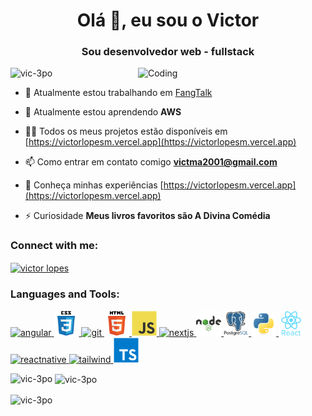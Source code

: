 <h1 align="center">Olá 👋, eu sou o Victor</h1>
<h3 align="center">Sou desenvolvedor web - fullstack</h3>
<img align="right" alt="Coding" width="300" src="https://victorlopesm.vercel.app/images/user.png">

<p align="left"> <img src="https://komarev.com/ghpvc/?username=vic-3po&label=Profile%20views&color=0e75b6&style=flat" alt="vic-3po" /> </p>

- 🔭 Atualmente estou trabalhando em [FangTalk](https://github.com/vic-3PO/Fang-Talk)

- 🌱 Atualmente estou aprendendo **AWS**

- 👨‍💻 Todos os meus projetos estão disponíveis em [https://victorlopesm.vercel.app](https://victorlopesm.vercel.app)

- 📫 Como entrar em contato comigo **victma2001@gmail.com**

- 📄 Conheça minhas experiências [https://victorlopesm.vercel.app](https://victorlopesm.vercel.app)

- ⚡ Curiosidade **Meus livros favoritos são A Divina Comédia**

<h3 align="left">Connect with me:</h3>
<p align="left">
<a href="https://linkedin.com/in/victor lopes" target="blank"><img align="center" src="https://raw.githubusercontent.com/rahuldkjain/github-profile-readme-generator/master/src/images/icons/Social/linked-in-alt.svg" alt="victor lopes" height="30" width="40" /></a>
</p>

<h3 align="left">Languages and Tools:</h3>
<p align="left"> <a href="https://angular.io" target="_blank" rel="noreferrer"> <img src="https://angular.io/assets/images/logos/angular/angular.svg" alt="angular" width="40" height="40"/> </a> <a href="https://www.w3schools.com/css/" target="_blank" rel="noreferrer"> <img src="https://raw.githubusercontent.com/devicons/devicon/master/icons/css3/css3-original-wordmark.svg" alt="css3" width="40" height="40"/> </a> <a href="https://git-scm.com/" target="_blank" rel="noreferrer"> <img src="https://www.vectorlogo.zone/logos/git-scm/git-scm-icon.svg" alt="git" width="40" height="40"/> </a> <a href="https://www.w3.org/html/" target="_blank" rel="noreferrer"> <img src="https://raw.githubusercontent.com/devicons/devicon/master/icons/html5/html5-original-wordmark.svg" alt="html5" width="40" height="40"/> </a> <a href="https://developer.mozilla.org/en-US/docs/Web/JavaScript" target="_blank" rel="noreferrer"> <img src="https://raw.githubusercontent.com/devicons/devicon/master/icons/javascript/javascript-original.svg" alt="javascript" width="40" height="40"/> </a> <a href="https://nextjs.org/" target="_blank" rel="noreferrer"> <img src="https://cdn.worldvectorlogo.com/logos/nextjs-2.svg" alt="nextjs" width="40" height="40"/> </a> <a href="https://nodejs.org" target="_blank" rel="noreferrer"> <img src="https://raw.githubusercontent.com/devicons/devicon/master/icons/nodejs/nodejs-original-wordmark.svg" alt="nodejs" width="40" height="40"/> </a> <a href="https://www.postgresql.org" target="_blank" rel="noreferrer"> <img src="https://raw.githubusercontent.com/devicons/devicon/master/icons/postgresql/postgresql-original-wordmark.svg" alt="postgresql" width="40" height="40"/> </a> <a href="https://www.python.org" target="_blank" rel="noreferrer"> <img src="https://raw.githubusercontent.com/devicons/devicon/master/icons/python/python-original.svg" alt="python" width="40" height="40"/> </a> <a href="https://reactjs.org/" target="_blank" rel="noreferrer"> <img src="https://raw.githubusercontent.com/devicons/devicon/master/icons/react/react-original-wordmark.svg" alt="react" width="40" height="40"/> </a> <a href="https://reactnative.dev/" target="_blank" rel="noreferrer"> <img src="https://reactnative.dev/img/header_logo.svg" alt="reactnative" width="40" height="40"/> </a> <a href="https://tailwindcss.com/" target="_blank" rel="noreferrer"> <img src="https://www.vectorlogo.zone/logos/tailwindcss/tailwindcss-icon.svg" alt="tailwind" width="40" height="40"/> </a> <a href="https://www.typescriptlang.org/" target="_blank" rel="noreferrer"> <img src="https://raw.githubusercontent.com/devicons/devicon/master/icons/typescript/typescript-original.svg" alt="typescript" width="40" height="40"/> </a> </p>

<p><img align="left" src="https://github-readme-stats.vercel.app/api/top-langs?username=vic-3po&show_icons=true&locale=en&layout=compact" alt="vic-3po" /></p>

<p>&nbsp;<img align="center" src="https://github-readme-stats.vercel.app/api?username=vic-3po&show_icons=true&locale=en" alt="vic-3po" /></p>

<p><img align="center" src="https://github-readme-streak-stats.herokuapp.com/?user=vic-3po&" alt="vic-3po" /></p>

